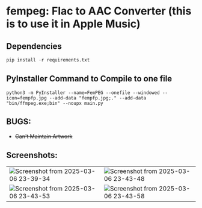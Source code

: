 # fempeg: Flac to AAC Converter (this is to use it in Apple Music)

## Dependencies
```python
pip install -r requirements.txt
```

## PyInstaller Command to Compile to one file
```
python3 -m PyInstaller --name=FemPEG --onefile --windowed --icon=fempfp.jpg --add-data "fempfp.jpg;." --add-data "bin/ffmpeg.exe;bin" --noupx main.py
```

## BUGS:
- ~~Can't Maintain Artwork~~

## Screenshots:

|   |   |
|---|---|
| ![Screenshot from 2025-03-06 23-39-34](https://github.com/user-attachments/assets/e5b83f7c-bc26-43b2-8efa-1932c7e5c888) | ![Screenshot from 2025-03-06 23-43-48](https://github.com/user-attachments/assets/75687560-9bee-4fa3-83d5-5910a9079ea3) |
| ![Screenshot from 2025-03-06 23-43-53](https://github.com/user-attachments/assets/0b83b4ce-475d-4d7a-bfe7-aefdb90af315) | ![Screenshot from 2025-03-06 23-43-58](https://github.com/user-attachments/assets/ae3ad9ff-8471-4213-9160-74902b7a2a55) |
